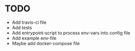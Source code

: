 # TODO

* Add travis-ci file
* Add tests
* Add entrypoint-script to process env-vars into config file
* Add example env-file
* Maybe add docker-compose file
